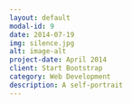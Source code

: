 ```yaml
---
layout: default
modal-id: 9
date: 2014-07-19
img: silence.jpg
alt: image-alt
project-date: April 2014
client: Start Bootstrap
category: Web Development
description: A self-portrait 
---
```

